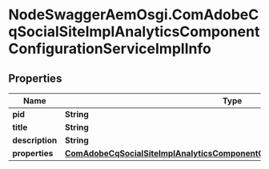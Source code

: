 # NodeSwaggerAemOsgi.ComAdobeCqSocialSiteImplAnalyticsComponentConfigurationServiceImplInfo

## Properties

Name | Type | Description | Notes
------------ | ------------- | ------------- | -------------
**pid** | **String** |  | [optional] 
**title** | **String** |  | [optional] 
**description** | **String** |  | [optional] 
**properties** | [**ComAdobeCqSocialSiteImplAnalyticsComponentConfigurationServiceImplProperties**](ComAdobeCqSocialSiteImplAnalyticsComponentConfigurationServiceImplProperties.md) |  | [optional] 



